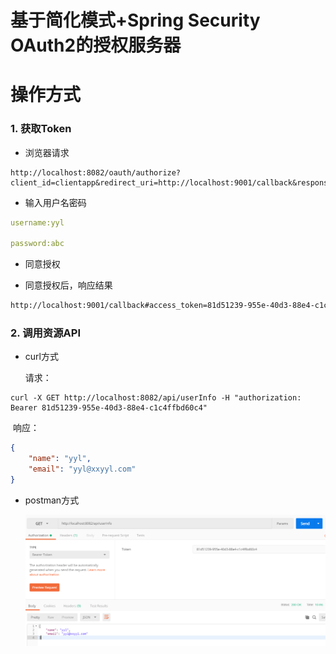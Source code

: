 # 基于简化模式+Spring Security OAuth2的授权服务器

# 操作方式

### 1. 获取Token

- 浏览器请求

```http
http://localhost:8082/oauth/authorize?client_id=clientapp&redirect_uri=http://localhost:9001/callback&response_type=token&scope=read_info
```

- 输入用户名密码

```yaml
username:yyl

password:abc
```

- 同意授权

- 同意授权后，响应结果

```html
http://localhost:9001/callback#access_token=81d51239-955e-40d3-88e4-c1c4ffbd60c4&token_type=bearer&expires_in=119
```



### 2. 调用资源API

- curl方式

  请求：

```
curl -X GET http://localhost:8082/api/userInfo -H "authorization: Bearer 81d51239-955e-40d3-88e4-c1c4ffbd60c4"
```

​     响应：

```json
{
    "name": "yyl",
    "email": "yyl@xxyyl.com"
}
```

- postman方式

  ![](./images/authcode-01.png)





